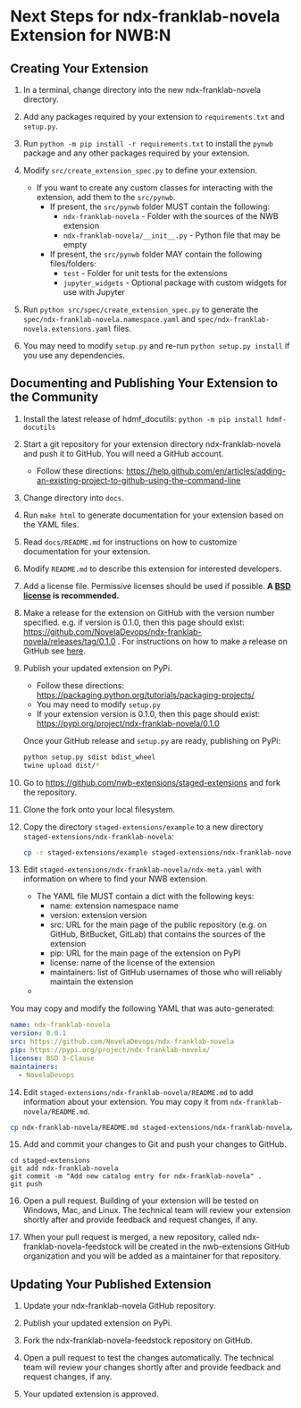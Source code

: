 # Next Steps for ndx-franklab-novela Extension for NWB:N

## Creating Your Extension

1. In a terminal, change directory into the new ndx-franklab-novela directory.

2. Add any packages required by your extension to `requirements.txt` and `setup.py`.

3. Run `python -m pip install -r requirements.txt` to install the `pynwb` package
and any other packages required by your extension.

4. Modify `src/create_extension_spec.py` to define your extension.

    - If you want to create any custom classes for interacting with the extension,
      add them to the `src/pynwb`.
      - If present, the `src/pynwb` folder MUST contain the following:
        - `ndx-franklab-novela` - Folder with the sources of the NWB extension
        - `ndx-franklab-novela/__init__.py` - Python file that may be empty
      - If present, the `src/pynwb` folder MAY contain the following files/folders:
        - `test` - Folder for unit tests for the extensions
        - `jupyter_widgets` - Optional package with custom widgets for use with Jupyter

5. Run `python src/spec/create_extension_spec.py` to generate the
`spec/ndx-franklab-novela.namespace.yaml` and
`spec/ndx-franklab-novela.extensions.yaml` files.

6. You may need to modify `setup.py` and re-run `python setup.py install` if you
use any dependencies.


## Documenting and Publishing Your Extension to the Community

1. Install the latest release of hdmf_docutils: `python -m pip install hdmf-docutils`

2. Start a git repository for your extension directory ndx-franklab-novela
 and push it to GitHub. You will need a GitHub account.
    - Follow these directions:
  https://help.github.com/en/articles/adding-an-existing-project-to-github-using-the-command-line

3. Change directory into `docs`.

4. Run `make html` to generate documentation for your extension based on the YAML files.

5. Read `docs/README.md` for instructions on how to customize documentation for
your extension.

6. Modify `README.md` to describe this extension for interested developers.

7. Add a license file. Permissive licenses should be used if possible. **A [BSD license](https://opensource.org/licenses/BSD-3-Clause) is recommended.**

8. Make a release for the extension on GitHub with the version number specified. e.g. if version is 0.1.0, then this page should exist: https://github.com/NovelaDevops/ndx-franklab-novela/releases/tag/0.1.0 . For instructions on how to make a release on GitHub see [here](https://help.github.com/en/github/administering-a-repository/creating-releases).

9. Publish your updated extension on PyPi.
    - Follow these directions: https://packaging.python.org/tutorials/packaging-projects/
    - You may need to modify `setup.py`
    - If your extension version is 0.1.0, then this page should exist: https://pypi.org/project/ndx-franklab-novela/0.1.0

   Once your GitHub release and ``setup.py`` are ready, publishing on PyPi:
    ```bash
    python setup.py sdist bdist_wheel
    twine upload dist/*
    ```

10. Go to https://github.com/nwb-extensions/staged-extensions and fork the
repository.

11. Clone the fork onto your local filesystem.

12. Copy the directory `staged-extensions/example` to a new directory
`staged-extensions/ndx-franklab-novela`:

    ```bash
    cp -r staged-extensions/example staged-extensions/ndx-franklab-novela
    ```

13. Edit `staged-extensions/ndx-franklab-novela/ndx-meta.yaml`
with information on where to find your NWB extension.
    - The YAML file MUST contain a dict with the following keys:
      - name: extension namespace name
      - version: extension version
      - src: URL for the main page of the public repository (e.g. on GitHub, BitBucket, GitLab) that contains the sources of the extension
      - pip: URL for the main page of the extension on PyPI
      - license: name of the license of the extension
      - maintainers: list of GitHub
      usernames of those who will reliably maintain the extension
    -

  You may copy and modify the following YAML that was auto-generated:
```yaml
name: ndx-franklab-novela
version: 0.0.1
src: https://github.com/NovelaDevops/ndx-franklab-novela
pip: https://pypi.org/project/ndx-franklab-novela/
license: BSD 3-Clause
maintainers:
  - NovelaDevops
```

14. Edit `staged-extensions/ndx-franklab-novela/README.md`
to add information about your extension. You may copy it from
`ndx-franklab-novela/README.md`.

  ```bash
cp ndx-franklab-novela/README.md staged-extensions/ndx-franklab-novela/README.md
```

15. Add and commit your changes to Git and push your changes to GitHub.
```
cd staged-extensions
git add ndx-franklab-novela
git commit -m "Add new catalog entry for ndx-franklab-novela" .
git push
```

16. Open a pull request. Building of your extension will be tested on Windows,
Mac, and Linux. The technical team will review your extension shortly after
and provide feedback and request changes, if any.

17. When your pull request is merged, a new repository, called
ndx-franklab-novela-feedstock will be created in the nwb-extensions
GitHub organization and you will be added as a maintainer for that repository.


## Updating Your Published Extension

1. Update your ndx-franklab-novela GitHub repository.

2. Publish your updated extension on PyPi.

3. Fork the ndx-franklab-novela-feedstock repository on GitHub.

4. Open a pull request to test the changes automatically. The technical team
will review your changes shortly after and provide feedback and request changes,
 if any.

5. Your updated extension is approved.
